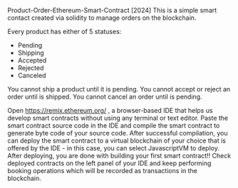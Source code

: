 Product-Order-Ethereum-Smart-Contract [2024]
This is a simple smart contact created via solidity to manage orders on the blockchain.

Every product has either of 5 statuses:
- Pending
- Shipping
- Accepted
- Rejected
- Canceled

You cannot ship a product until it is pending. You cannot accept or reject an order until is shipped. You cannot cancel an order until is pending.

Open https://remix.ethereum.org/ , a browser-based IDE that helps us develop smart contracts without using any terminal or text editor.
Paste the smart contract source code in the IDE and compile the smart contract to generate byte code of your source code.
After successful compilation, you can deploy the smart contract to a virtual blockchain of your choice that is offered by the IDE - in this case, you can select JavascriptVM to deploy.
After deploying, you are done with building your first smart contract!!
Check deployed contracts on the left panel of your IDE and keep performing booking operations which will be recorded as transactions in the blockchain.
